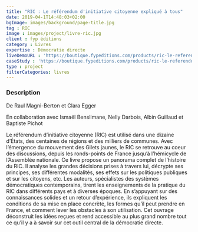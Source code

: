 ```yaml
---
title: "RIC : Le référendum d'initiative citoyenne expliqué à tous"
date: 2019-04-1T14:48:03+02:00
bgImage: images/background/page-title.jpg
tag : RIC
image : images/project/livre-ric.jpg
client : fyp éditions
category : Livres
expertise : Démocratie directe
liveDemoURL : 'https://boutique.fypeditions.com/products/ric-le-referendum-d-initiative-citoyenne-explique-a-tous-au-coeur-de-la-democratie-directe'
caseStudy : 'https://boutique.fypeditions.com/products/ric-le-referendum-d-initiative-citoyenne-explique-a-tous-au-coeur-de-la-democratie-directe'
type : project
filterCategories: livres
---
```


### Description
De Raul Magni-Berton et Clara Egger

En collaboration avec Ismaël Benslimane, Nelly Darbois, Albin Guillaud et Baptiste Pichot

Le référendum d’initiative citoyenne (RIC) est utilisé dans une dizaine d’États, des centaines de régions et des milliers de communes. Avec l’émergence du mouvement des Gilets jaunes, le RIC se retrouve au coeur des discussions, depuis les ronds-points de France jusqu’à l’hémicycle de l’Assemblée nationale. Ce livre propose un panorama complet de l’histoire du RIC. Il analyse les grandes décisions prises à travers lui, décrypte ses principes, ses différentes modalités, ses effets sur les politiques publiques et sur les citoyens, etc. Les auteurs, spécialistes des systèmes démocratiques contemporains, tirent les enseignements de la pratique du RIC dans différents pays et à diverses époques. En s’appuyant sur des connaissances solides et un retour d’expérience, ils expliquent les conditions de sa mise en place concrète, les formes qu’il peut prendre en France, et comment lever les obstacles à son utilisation. Cet ouvrage déconstruit les idées reçues et rend accessible au plus grand nombre tout ce qu’il y a à savoir sur cet outil central de la démocratie directe.
